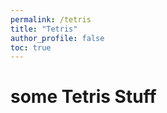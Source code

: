 ```yaml
---
permalink: /tetris
title: "Tetris"
author_profile: false
toc: true
---
```


# some Tetris Stuff

  <div id="graph"></div>

  <script src="//unpkg.com/force-graph"></script>
  <script src="//unpkg.com/d3-quadtree"></script>
  <script src="//unpkg.com/d3-force"></script>

  <script>
    function mirrorField(board) {
      var rows = board.split('|')
      for(var i in rows) {
        var r = rows[i]
        rows[i] = r.split('').reverse().join('')
      }
      var mirroed = rows.join('|')
      return mirroed.replace(/s/g, 'Z').replace(/z/g, 'S').replace(/j/g, 'L').replace(/l/g, 'J').toLowerCase()
    }
    const transitions_half = [
      { start: '....|....|gg..|g...', play: '....|...t|ggtt|g..t', end: '....|....|...g|g..g' },
      { start: '....|....|gg..|g...', play: '....|....|ggt.|gttt', end: '....|....|....|ggg.' },
      { start: '....|....|gg..|g...', play: '....|....|gg.l|glll', end: '....|....|....|gg.g' },
      { start: '....|....|gg..|g...', play: '....|....|ggss|gss.', end: '....|....|....|ggg.' },
      { start: '....|....|gg..|g...', play: '....|..s.|ggss|g..s', end: '....|....|..g.|g..g' },
      { start: '....|....|gg..|g...', play: '....|...z|ggzz|g.z.', end: '....|....|...g|g.g.' },
      { start: '....|....|gg..|g...', play: '....|.zz.|ggzz|g...', end: '....|....|.gg.|g...' },
      { start: '....|....|gg..|g...', play: '....|....|ggoo|g.oo', end: '....|....|....|g.gg' },
      
      { start: '....|....|g...|g..g', play: '....|....|gttt|g.tg', end: '....|....|....|g.gg' },
      { start: '....|....|g...|g..g', play: '....|..t.|gttt|g..g', end: '....|....|..g.|g..g' },
      { start: '....|....|g...|g..g', play: '....|...l|glll|g..g', end: '....|....|...g|g..g' },
      { start: '....|....|g...|g..g', play: '....|....|glll|gl.g', end: '....|....|....|gg.g' },
      { start: '....|....|g...|g..g', play: '....|.l..|gl..|gllg', end: '....|....|.g..|gg..' },
      { start: '....|....|g...|g..g', play: '....|.j..|gjjj|g..g', end: '....|....|.g..|g..g' },
      { start: '....|....|g...|g..g', play: '....|....|g.zz|gzzg', end: '....|....|....|g.gg' },
      { start: '....|....|g...|g..g', play: '....|....|goo.|goog', end: '....|....|....|ggg.' },
   
      { start: '....|....|g...|gg..', play: '....|....|gttt|ggt.', end: '....|....|....|ggg.' },
      { start: '....|....|g...|gg..', play: '....|...l|glll|gg..', end: '....|....|...g|gg..' },
      { start: '....|....|g...|gg..', play: '....|...j|g..j|ggjj', end: '....|....|...g|g..g' },
      { start: '....|....|g...|gg..', play: '....|....|gjjj|gg.j', end: '....|....|....|gg.g' },
      { start: '....|....|g...|gg..', play: '....|.j..|gjjj|gg..', end: '....|....|.g..|gg..' },
      { start: '....|....|g...|gg..', play: '....|....|gzz.|ggzz', end: '....|....|....|ggg.' },
      { start: '....|....|g...|gg..', play: '....|....|g.oo|ggoo', end: '....|....|....|g.gg' },

      { start: '....|....|....|ggg.', play: '....|...t|..tt|gggt', end: '....|....|...g|..gg' },
      { start: '....|....|....|ggg.', play: '....|..ll|...l|gggl', end: '....|....|..gg|...g' },
      { start: '....|....|....|ggg.', play: '....|....|.jjj|gggj', end: '....|....|....|.ggg' },
      { start: '....|....|....|ggg.', play: '....|..s.|..ss|gggs', end: '....|....|..g.|..gg' },
      { start: '....|....|....|ggg.', play: '...i|...i|...i|gggi', end: '....|...g|...g|...g' },

      { start: '....|g...|g...|g...', play: '....|g...|g.t.|gttt', end: '....|....|g...|g.g.' },
      { start: '....|g...|g...|g...', play: '....|g...|g..l|glll', end: '....|....|g...|g..g' },
      { start: '....|g...|g...|g...', play: '....|g...|glll|gl..', end: '....|....|g...|gg..' },
      { start: '....|g...|g...|g...', play: '....|g...|gjjj|g..j', end: '....|....|g...|g..g' },
      { start: '....|g...|g...|g...', play: '....|g...|gj..|gjjj', end: '....|....|g...|gg..' },

      { start: '....|....|....|gg.g', play: '....|....|.ttt|ggtg', end: '....|....|....|.ggg' },
      { start: '....|....|....|gg.g', play: '....|..t.|..tt|ggtg', end: '....|....|..g.|..gg' },
      { start: '....|....|....|gg.g', play: '....|....|jjj.|ggjg', end: '....|....|....|ggg.' },
      { start: '....|....|....|gg.g', play: '....|..jj|..j.|ggjg', end: '....|....|..gg|..g.' },
      { start: '....|....|....|gg.g', play: '....|...z|..zz|ggzg', end: '....|....|...g|..gg' },
      
      { start: '....|....|...g|gg..', play: '....|.t..|tttg|gg..', end: '....|....|.g..|gg..' },
      { start: '....|....|...g|gg..', play: '....|j...|jjjg|gg..', end: '....|....|g...|gg..' },
      { start: '....|....|...g|gg..', play: '....|....|jjjg|ggj.', end: '....|....|....|ggg.' },
      { start: '....|....|...g|gg..', play: '....|....|.zzg|ggzz', end: '....|....|....|.ggg' },

      { start: '....|....|gg..|.g..', play: '....|...t|ggtt|.g.t', end: '....|....|...g|.g.g' },
      { start: '....|....|gg..|.g..', play: '....|...z|ggzz|.gz.', end: '....|....|...g|.gg.' },
      { start: '....|....|gg..|.g..', play: '....|....|ggoo|.goo', end: '....|....|....|.ggg' },

      { start: '....|....|g...|g.g.', play: '....|....|glll|glg.', end: '....|....|....|ggg.' },
      { start: '....|....|g...|g.g.', play: '....|...l|glll|g.g.', end: '....|....|...g|g.g.' },
      { start: '....|....|g...|g.g.', play: '....|....|gjjj|g.gj', end: '....|....|....|g.gg' },
 
      { start: '....|....|.g..|gg..', play: '....|...j|.g.j|ggjj', end: '....|....|...g|.g.g' },
      { start: '....|....|.g..|gg..', play: '....|....|.goo|ggoo', end: '....|....|....|.ggg' },
      
      { start: '....|....|g...|.gg.', play: '....|...l|glll|.gg.', end: '....|....|...g|.gg.' },
      { start: '....|....|g...|.gg.', play: '....|....|gjjj|.ggj', end: '....|....|....|.ggg' },
      
      { start: '....|....|g...|.g.g', play: '....|....|gttt|.gtg', end: '....|....|....|.ggg' },
      { start: '....|....|g...|.g.g', play: '....|...l|glll|.g.g', end: '....|....|...g|.gg.' },
      
      { start: '....|....|.g..|g..g', play: '....|....|.gss|gssg', end: '....|....|....|.ggg' }, 
      
      { start: '....|....|.gg.|g...', play: '....|....|.ggj|gjjj', end: '....|....|....|.ggg' },
    ];
    var transitions = [];
    for(var t of transitions_half){
      const mstart = mirrorField(t.start);
      const mplay = mirrorField(t.play);
      const mend = mirrorField(t.end);
      transitions.push(t, {start: mstart, play: mplay, end: mend});
    }
    var boards = [];
    var links = [];
    for( var t of transitions ) {
       boards.push(t.start, t.play, t.end);
       links.push(
         {source: t.start, target: t.play},
         {source: t.play, target: t.end}
       )
    }
     
    const gData = { 
      nodes: [...new Set(boards)].map(x => new Object({id: x}) ),
      links: links
    };
    
    function drawTetrisField(board, pos_x, pos_y, ctx) {
      const sz = 5;
      const pad = 0.1*sz;
      const off = sz*2;
      var x=0, y=0;
      for(var c of board) {
        if(c=='|') continue;
        else if(c=='.') color = 'rgba(255, 255, 255, 1)';
        else if(c=='g') color = 'rgba(128, 128, 128, 1)';
        else if(c=='t') color = 'rgba(128, 0, 128, 1)';
        else if(c=='l') color = 'rgba(255, 128, 0, 1)';
        else if(c=='s') color = 'rgba(0, 255, 0, 1)';
        else if(c=='z') color = 'rgba(255, 0, 0, 1)';
        else if(c=='o') color = 'rgba(255, 255, 0, 1)';
        else if(c=='j') color = 'rgba(0, 0, 255, 1)';
        else if(c=='i') color = 'rgba(0, 255, 255, 1)';
        else color = 'rgba(0, 0, 0, 1)';
        ctx.fillStyle = color;
        ctx.fillRect(pos_x - off + x*sz, pos_y - off + y*sz, sz-pad, sz-pad);

        x += 1;  
        if(x==4) {
          x = 0;
          y += 1;
        }
      }
    }

    function getBezierXY(t, sx, sy, cp1x, cp1y, cp2x, cp2y, ex, ey) {
      return {
        x: Math.pow(1-t,3) * sx + 3 * t * Math.pow(1 - t, 2) * cp1x 
          + 3 * t * t * (1 - t) * cp2x + t * t * t * ex,
        y: Math.pow(1-t,3) * sy + 3 * t * Math.pow(1 - t, 2) * cp1y 
          + 3 * t * t * (1 - t) * cp2y + t * t * t * ey
      };
    }

    function getQuadraticXY(t, sx, sy, cp1x, cp1y, ex, ey) {
      return {
        x: (1-t) * (1-t) * sx + 2 * (1-t) * t * cp1x + t * t * ex,
        y: (1-t) * (1-t) * sy + 2 * (1-t) * t * cp1y + t * t * ey
      };
    }

    const Graph = ForceGraph()
      (document.getElementById('graph'))
        .linkColor(() => 'rgba(255,255,255,0.5)')
        .linkDirectionalParticles(2)
//        .linkCurvature('curvature')
        .nodeCanvasObject((node, ctx, globalScale) => drawTetrisField(node.id, node.x, node.y, ctx))
        .d3Force('collide', d3.forceCollide(30).strength(1) )
//        .d3Force('link', d3.forceLink().distance(200).strength(-100) )
        .d3Force('charge', d3.forceManyBody().strength(-30 ))
//        .d3Force('radial', d3.forceRadial().radius((node) => { return node.id.search(/[sztljoi]/) == -1 ? 500 : 0 }).strength(1) );
        .graphData(gData);
  </script>


